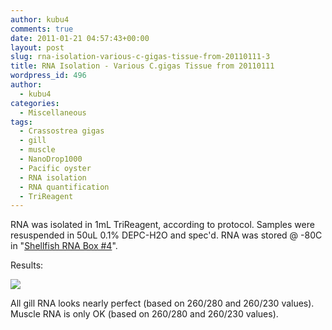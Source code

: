 ```yaml
---
author: kubu4
comments: true
date: 2011-01-21 04:57:43+00:00
layout: post
slug: rna-isolation-various-c-gigas-tissue-from-20110111-3
title: RNA Isolation - Various C.gigas Tissue from 20110111
wordpress_id: 496
author:
  - kubu4
categories:
  - Miscellaneous
tags:
  - Crassostrea gigas
  - gill
  - muscle
  - NanoDrop1000
  - Pacific oyster
  - RNA isolation
  - RNA quantification
  - TriReagent
---
```


RNA was isolated in 1mL TriReagent, according to protocol. Samples were resuspended in 50uL 0.1% DEPC-H2O and spec'd. RNA was stored @ -80C in "[Shellfish RNA Box #4](httpss://spreadsheets0.google.com/ccc?hl=en&key=pwrSWt05L-jZMgZvrRwC8QA&hl=en#gid=3)".

Results:

![](https://eagle.fish.washington.edu/Arabidopsis/RNA%20Spec%20Readings/20110120%20RNA-01.JPG)

All gill RNA looks nearly perfect (based on 260/280 and 260/230 values). Muscle RNA is only OK (based on 260/280 and 260/230 values).
